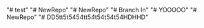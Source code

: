 "# test" 
"# NewRepo" 
"# NewRepo" 
"# Branch In" 
"# YOOOOO" 
"# NewRepo" 
"# DD5tt5t5454tt54t54t54t54HDHHD"
